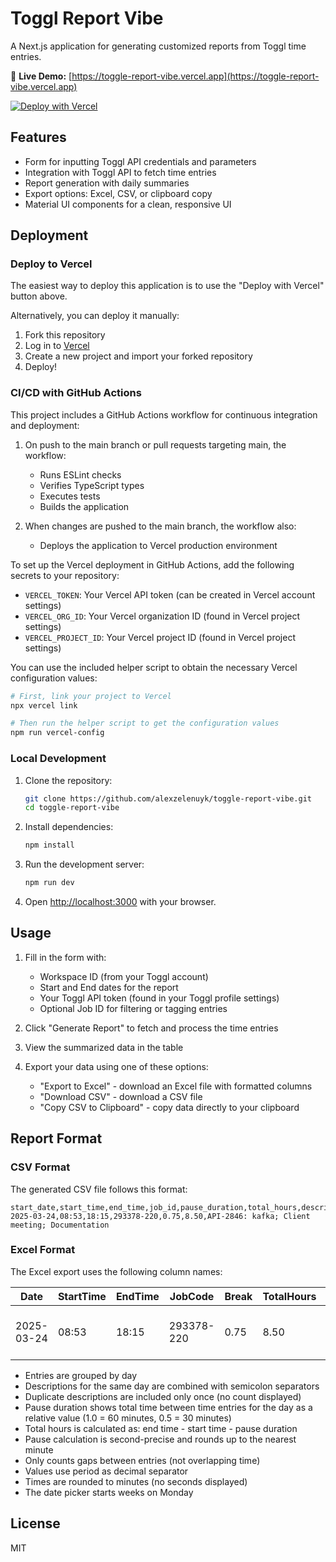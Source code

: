 # Toggl Report Vibe

A Next.js application for generating customized reports from Toggl time entries.

🚀 **Live Demo:** [https://toggle-report-vibe.vercel.app](https://toggle-report-vibe.vercel.app)

[![Deploy with Vercel](https://vercel.com/button)](https://vercel.com/new/clone?repository-url=https%3A%2F%2Fgithub.com%2Falexzelenuyk%2Ftoggle-report-vibe)

## Features

- Form for inputting Toggl API credentials and parameters
- Integration with Toggl API to fetch time entries
- Report generation with daily summaries
- Export options: Excel, CSV, or clipboard copy
- Material UI components for a clean, responsive UI

## Deployment

### Deploy to Vercel

The easiest way to deploy this application is to use the "Deploy with Vercel" button above.

Alternatively, you can deploy it manually:

1. Fork this repository
2. Log in to [Vercel](https://vercel.com)
3. Create a new project and import your forked repository
4. Deploy!

### CI/CD with GitHub Actions

This project includes a GitHub Actions workflow for continuous integration and deployment:

1. On push to the main branch or pull requests targeting main, the workflow:
   - Runs ESLint checks
   - Verifies TypeScript types
   - Executes tests
   - Builds the application

2. When changes are pushed to the main branch, the workflow also:
   - Deploys the application to Vercel production environment

To set up the Vercel deployment in GitHub Actions, add the following secrets to your repository:

- `VERCEL_TOKEN`: Your Vercel API token (can be created in Vercel account settings)
- `VERCEL_ORG_ID`: Your Vercel organization ID (found in Vercel project settings)
- `VERCEL_PROJECT_ID`: Your Vercel project ID (found in Vercel project settings)

You can use the included helper script to obtain the necessary Vercel configuration values:

```bash
# First, link your project to Vercel
npx vercel link

# Then run the helper script to get the configuration values
npm run vercel-config
```

### Local Development

1. Clone the repository:
   ```bash
   git clone https://github.com/alexzelenuyk/toggle-report-vibe.git
   cd toggle-report-vibe
   ```

2. Install dependencies:
   ```bash
   npm install
   ```

3. Run the development server:
   ```bash
   npm run dev
   ```

4. Open [http://localhost:3000](http://localhost:3000) with your browser.

## Usage

1. Fill in the form with:
   - Workspace ID (from your Toggl account)
   - Start and End dates for the report
   - Your Toggl API token (found in your Toggl profile settings)
   - Optional Job ID for filtering or tagging entries

2. Click "Generate Report" to fetch and process the time entries

3. View the summarized data in the table

4. Export your data using one of these options:
   - "Export to Excel" - download an Excel file with formatted columns
   - "Download CSV" - download a CSV file
   - "Copy CSV to Clipboard" - copy data directly to your clipboard

## Report Format

### CSV Format

The generated CSV file follows this format:

```
start_date,start_time,end_time,job_id,pause_duration,total_hours,description
2025-03-24,08:53,18:15,293378-220,0.75,8.50,API-2846: kafka; Client meeting; Documentation
```

### Excel Format

The Excel export uses the following column names:

| Date | StartTime | EndTime | JobCode | Break | TotalHours | Description |
|------|-----------|---------|---------|-------|------------|-------------|
| 2025-03-24 | 08:53 | 18:15 | 293378-220 | 0.75 | 8.50 | API-2846: kafka; Client meeting; Documentation |

- Entries are grouped by day
- Descriptions for the same day are combined with semicolon separators
- Duplicate descriptions are included only once (no count displayed)
- Pause duration shows total time between time entries for the day as a relative value (1.0 = 60 minutes, 0.5 = 30 minutes)
- Total hours is calculated as: end time - start time - pause duration
- Pause calculation is second-precise and rounds up to the nearest minute
- Only counts gaps between entries (not overlapping time)
- Values use period as decimal separator
- Times are rounded to minutes (no seconds displayed)
- The date picker starts weeks on Monday

## License

MIT